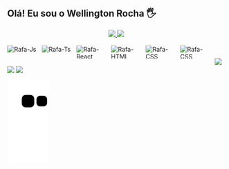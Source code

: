 ## Olá! Eu sou o Wellington Rocha 🖐️
<div align="center">
  <a href="https://github.com/WellingtonRRocha">
  <img height="180em" src="https://github-readme-stats.vercel.app/api?username=WellingtonRRocha&show_icons=true&theme=dark&include_all_commits=true&count_private=true"/>
  <img height="180em" src="https://github-readme-stats.vercel.app/api/top-langs/?username=WellingtonRRocha&layout=compact&langs_count=7&theme=dark"/>
</div>
<div style="display: inline_block"><br>
  <img align="left" alt="Rafa-Js" height="30" width="80" src="https://ebaconline.com.br/images/tild6639-3933-4730-b365-373764373334__kotlin_logo_2021.svg">
  <img align="left" alt="Rafa-Ts" height="30" width="80" src="https://ebaconline.com.br/images/tild6666-3763-4265-a337-396232313336__android_studio_trade.svg">
  <img align="left" alt="Rafa-React" height="30" width="80" src="https://ebaconline.com.br/images/tild6261-3466-4331-a331-303465343339__gradle.svg">
  <img align="left" alt="Rafa-HTML" height="30" width="80" src="https://storage.googleapis.com/cms-storage-bucket/ec64036b4eacc9f3fd73.svg">
  <img align="left" alt="Rafa-CSS" height="30" width="80" src="https://dart.dev/assets/img/shared/dart/logo+text/horizontal/white.svg">
  <img align="left" alt="Rafa-CSS" height="30" width="80" src="https://www.adobe.com/content/dam/cc/us/en/products/xd/max2021-home/Adobe-XD-Logo-White.svg">
</div>
  
  ##
 
<div> 
  <a href="https://www.instagram.com/_wellington.rocha_/" target="_blank"><img src="https://img.shields.io/badge/-Instagram-%23E4405F?style=for-the-badge&logo=instagram&logoColor=white" target="_blank"></a>
  <a href = "mailto:we.rocha99@gmail.com"><img src="https://img.shields.io/badge/-Gmail-%23333?style=for-the-badge&logo=gmail&logoColor=white" target="_blank"></a>
  <a href="https://www.linkedin.com/in/wellington-rodrigues-rocha-9647b5160/" target="_blank"><img src="https://img.shields.io/badge/-LinkedIn-%230077B5?style=for-the-badge&logo=linkedin&logoColor=white" target="_blank"></a> 
 
  ![Snake animation](https://github.com/rafaballerini/rafaballerini/blob/output/github-contribution-grid-snake.svg)
 
</div>
